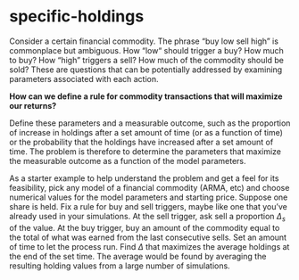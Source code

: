 # specific-holdings

Consider a certain financial commodity. The phrase “buy low sell high” is commonplace but ambiguous. How “low“ should trigger a buy? How much to buy? How “high” triggers a sell? How much of the commodity should be sold? These are questions that can be potentially addressed by examining parameters associated with each action. 

**How can we define a rule for commodity transactions that will maximize our returns?**

Define these parameters and a measurable outcome, such as the proportion of increase in holdings after a set amount of time (or as a function of time) or the probability that the holdings have increased after a set amount of time. The problem is therefore to determine the parameters that maximize the measurable outcome as a function of the model parameters.

As a starter example to help understand the problem and get a feel for its feasibility, pick any model of a financial commodity (ARMA, etc) and choose numerical values for the model parameters and starting price. Suppose one share is held. Fix a rule for buy and sell triggers, maybe like one that you’ve already used in your simulations. At the sell trigger, ask sell a proportion $\Delta _s$ of the value. At the buy trigger, buy an amount of the commodity equal to the total of what was earned from the last consecutive sells. Set an amount of time to let the process run. Find $\Delta$ that maximizes the average holdings at the end of the set time. The average would be found by averaging the resulting holding values from a large number of simulations.